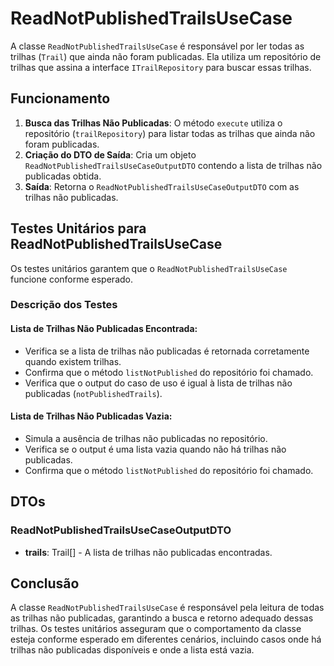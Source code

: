 # ReadNotPublishedTrailsUseCase

A classe `ReadNotPublishedTrailsUseCase` é responsável por ler todas as trilhas (`Trail`) que ainda não foram publicadas. Ela utiliza um repositório de trilhas que assina a interface `ITrailRepository` para buscar essas trilhas.

## Funcionamento

1. **Busca das Trilhas Não Publicadas**: O método `execute` utiliza o repositório (`trailRepository`) para listar todas as trilhas que ainda não foram publicadas.
2. **Criação do DTO de Saída**: Cria um objeto `ReadNotPublishedTrailsUseCaseOutputDTO` contendo a lista de trilhas não publicadas obtida.
3. **Saída**: Retorna o `ReadNotPublishedTrailsUseCaseOutputDTO` com as trilhas não publicadas.

## Testes Unitários para ReadNotPublishedTrailsUseCase

Os testes unitários garantem que o `ReadNotPublishedTrailsUseCase` funcione conforme esperado.

### Descrição dos Testes

#### Lista de Trilhas Não Publicadas Encontrada:

- Verifica se a lista de trilhas não publicadas é retornada corretamente quando existem trilhas.
- Confirma que o método `listNotPublished` do repositório foi chamado.
- Verifica que o output do caso de uso é igual à lista de trilhas não publicadas (`notPublishedTrails`).

#### Lista de Trilhas Não Publicadas Vazia:

- Simula a ausência de trilhas não publicadas no repositório.
- Verifica se o output é uma lista vazia quando não há trilhas não publicadas.
- Confirma que o método `listNotPublished` do repositório foi chamado.

## DTOs

### ReadNotPublishedTrailsUseCaseOutputDTO

- **trails**: Trail[] - A lista de trilhas não publicadas encontradas.

## Conclusão

A classe `ReadNotPublishedTrailsUseCase` é responsável pela leitura de todas as trilhas não publicadas, garantindo a busca e retorno adequado dessas trilhas. Os testes unitários asseguram que o comportamento da classe esteja conforme esperado em diferentes cenários, incluindo casos onde há trilhas não publicadas disponíveis e onde a lista está vazia.
